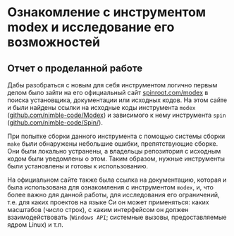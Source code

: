 # Ознакомление с инструментом modex и исследование его возможностей



## Отчет о проделанной работе

Дабы разобраться с новым для себя инструментом логично первым делом было зайти
на его официальный сайт [spinroot.com/modex](https://spinroot.com/modex/)
в поиска установщика, документации или исходных кодов. На этом сайте и были
найдены ссылки на исходные коды инструмента `modex` ([github.com/nimble-code/Modex](https://github.com/nimble-code/Modex/))
и зависимого к нему инструмента `spin` ([github.com/nimble-code/Spin/](https://github.com/nimble-code/Spin/)).

При попытке сборки данного инструмента с помощью системы сборки `make` были
обнаружены небольшие ошибки, препятствующие сборке. Они были локально устранены,
а владельцы репозитория с исходным кодом были уведомлены о этом. Таким образом,
нужные инструменты были установлены и готовы к использованию.

На официальном сайте также была ссылка на документацию, которая и была использована
для ознакомления с инструментом `modex`, и, что более важно для данной
работы, для исследования его ограничений, т.е. для каких проектов на языке Си он
может применяться: каких масштабов (число строк), с каким интерфейсом он должен
взаимодействовать (`Windows API`; системные вызовы, предоставляемые ядром Linux)
и т.п.
